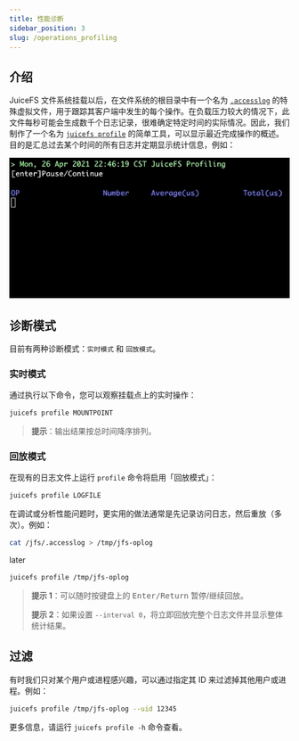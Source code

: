 ```yaml
---
title: 性能诊断
sidebar_position: 3
slug: /operations_profiling
---
```


## 介绍

JuiceFS 文件系统挂载以后，在文件系统的根目录中有一个名为 [`.accesslog`](../administration/fault_diagnosis_and_analysis.md#access-log) 的特殊虚拟文件，用于跟踪其客户端中发生的每个操作。在负载压力较大的情况下，此文件每秒可能会生成数千个日志记录，很难确定特定时间的实际情况。因此，我们制作了一个名为 [`juicefs profile`](../reference/command_reference.md#juicefs-profile) 的简单工具，可以显示最近完成操作的概述。目的是汇总过去某个时间的所有日志并定期显示统计信息，例如：

![juicefs-profiling](../images/juicefs-profiling.gif)

## 诊断模式

目前有两种诊断模式：`实时模式` 和 `回放模式`。

### 实时模式

通过执行以下命令，您可以观察挂载点上的实时操作：

```bash
juicefs profile MOUNTPOINT
```

> **提示**：输出结果按总时间降序排列。

### 回放模式

在现有的日志文件上运行 `profile` 命令将启用「回放模式」：

```bash
juicefs profile LOGFILE
```

在调试或分析性能问题时，更实用的做法通常是先记录访问日志，然后重放（多次）。例如：

```bash
cat /jfs/.accesslog > /tmp/jfs-oplog
```
later
```bash
juicefs profile /tmp/jfs-oplog
```

> **提示 1**：可以随时按键盘上的 <kbd>Enter/Return</kbd> 暂停/继续回放。
>
> **提示 2**：如果设置 `--interval 0`，将立即回放完整个日志文件并显示整体统计结果。

## 过滤

有时我们只对某个用户或进程感兴趣，可以通过指定其 ID 来过滤掉其他用户或进程。例如：

```bash
juicefs profile /tmp/jfs-oplog --uid 12345
```

更多信息，请运行 `juicefs profile -h` 命令查看。
